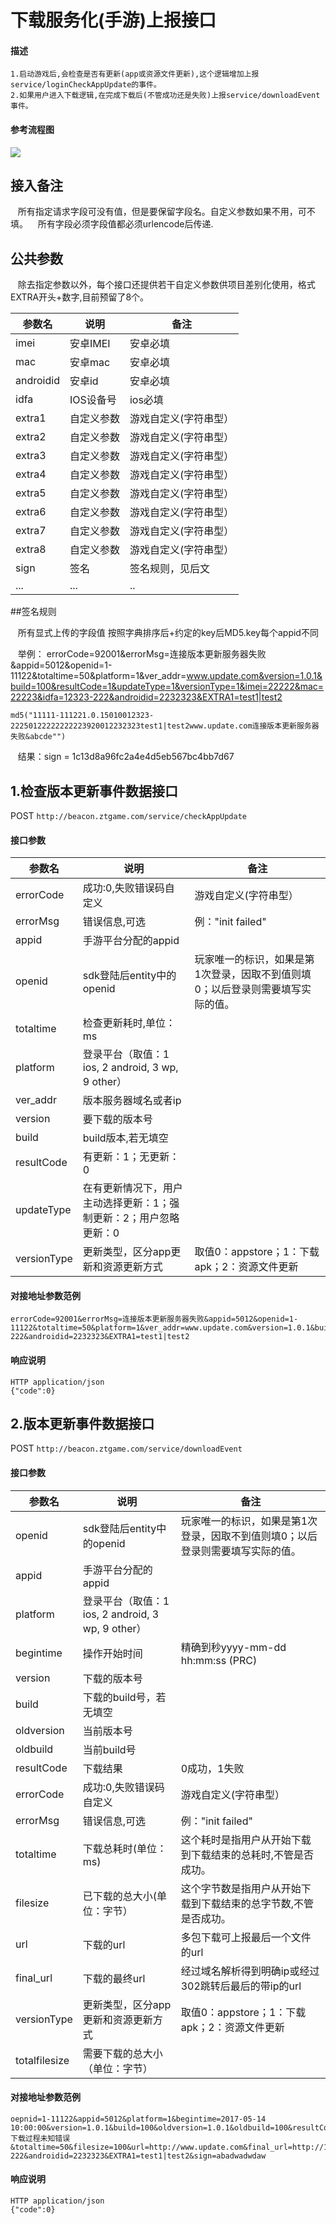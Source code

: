 下载服务化(手游)上报接口
=========================

#### 描述

    1.启动游戏后,会检查是否有更新(app或资源文件更新),这个逻辑增加上报service/loginCheckAppUpdate的事件。
    2.如果用户进入下载逻辑,在完成下载后(不管成功还是失败)上报service/downloadEvent事件。

#### 参考流程图

<img src="http://cdn.mztgame.ztgame.com.cn/data/update-collect.png">

## 接入备注

    所有指定请求字段可没有值，但是要保留字段名。自定义参数如果不用，可不填。
    所有字段必须字段值都必须urlencode后传递.
    
## 公共参数

    除去指定参数以外，每个接口还提供若干自定义参数供项目差别化使用，格式 EXTRA开头+数字,目前预留了8个。

| 参数名 | 说明 | 备注 |
|------|------|------|
| imei | 安卓IMEI| 安卓必填 |
| mac | 安卓mac| 安卓必填 |
| androidid | 安卓id | 安卓必填 |
| idfa | IOS设备号 | ios必填 |
| extra1 | 自定义参数| 游戏自定义(字符串型） |
| extra2 | 自定义参数| 游戏自定义(字符串型） |
| extra3 | 自定义参数| 游戏自定义(字符串型） |
| extra4 | 自定义参数 | 游戏自定义(字符串型） |
| extra5 | 自定义参数  | 游戏自定义(字符串型） |
| extra6 |  自定义参数 | 游戏自定义(字符串型） |
| extra7 | 自定义参数 | 游戏自定义(字符串型） |
| extra8 | 自定义参数 | 游戏自定义(字符串型） |
| sign | 签名 | 签名规则，见后文 |
| ... | ... | .. |

##签名规则

    所有显式上传的字段值 按照字典排序后+约定的key后MD5.key每个appid不同
    
    举例：
    errorCode=92001&errorMsg=连接版本更新服务器失败&appid=5012&openid=1-11122&totaltime=50&platform=1&ver_addr=www.update.com&version=1.0.1&build=100&resultCode=1&updateType=1&versionType=1&imei=22222&mac=22223&idfa=12323-222&androidid=2232323&EXTRA1=test1|test2
    
    md5("11111-111221.0.15010012323-22250122222222223920012232323test1|test2www.update.com连接版本更新服务器失败&abcde"")
    
    结果：sign = 1c13d8a96fc2a4e4d5eb567bc4bb7d67

## 1.检查版本更新事件数据接口

POST  `http://beacon.ztgame.com/service/checkAppUpdate`
 
#### 接口参数
 
| 参数名 | 说明 | 备注 |
|------|------|------|
| errorCode | 成功:0,失败错误码自定义| 游戏自定义(字符串型） |
| errorMsg | 错误信息,可选 | 例："init failed" |
| appid | 手游平台分配的appid | |
| openid | sdk登陆后entity中的openid | 玩家唯一的标识，如果是第1次登录，因取不到值则填0；以后登录则需要填写实际的值。 |
| totaltime | 检查更新耗时,单位：ms  |  |
| platform |  登录平台（取值：1 ios, 2 android, 3 wp, 9 other） |  |
| ver_addr | 版本服务器域名或者ip |  |
| version | 要下载的版本号 |  |
| build | build版本,若无填空 |  |
| resultCode | 有更新：1；无更新：0 | |
| updateType | 在有更新情况下，用户主动选择更新：1；强制更新：2；用户忽略更新：0 | |
| versionType | 更新类型，区分app更新和资源更新方式 |取值0：appstore；1：下载apk；2：资源文件更新 |
 
#### 对接地址参数范例

```
errorCode=92001&errorMsg=连接版本更新服务器失败&appid=5012&openid=1-11122&totaltime=50&platform=1&ver_addr=www.update.com&version=1.0.1&build=100&resultCode=1&updateType=1&versionType=1&imei=22222&mac=22223&idfa=12323-222&androidid=2232323&EXTRA1=test1|test2
```

#### 响应说明

    HTTP application/json 
    {"code":0}



## 2.版本更新事件数据接口

POST  `http://beacon.ztgame.com/service/downloadEvent`
 
#### 接口参数
 
| 参数名 | 说明 | 备注 |
|------|------|------|
| openid | sdk登陆后entity中的openid | 玩家唯一的标识，如果是第1次登录，因取不到值则填0；以后登录则需要填写实际的值。 |
| appid | 手游平台分配的appid | |
| platform |  登录平台（取值：1 ios, 2 android, 3 wp, 9 other） |  |
| begintime | 操作开始时间 |精确到秒yyyy-mm-dd hh:mm:ss (PRC) |
| version | 下载的版本号 |  |
| build | 下载的build号，若无填空  |  |
| oldversion | 当前版本号 |  |
| oldbuild | 当前build号 |  |
| resultCode | 下载结果 |0成功，1失败 |
| errorCode | 成功:0,失败错误码自定义| 游戏自定义(字符串型） |
| errorMsg | 错误信息,可选 | 例："init failed" |
| totaltime | 下载总耗时(单位：ms) | 这个耗时是指用户从开始下载到下载结束的总耗时,不管是否成功。|
| filesize | 已下载的总大小(单位：字节） | 这个字节数是指用户从开始下载到下载结束的总字节数,不管是否成功。 |
| url | 下载的url | 多包下载可上报最后一个文件的url |
| final_url | 下载的最终url | 经过域名解析得到明确ip或经过302跳转后最后的带ip的url |
| versionType | 更新类型，区分app更新和资源更新方式 | 取值0：appstore；1：下载apk；2：资源文件更新 |
| totalfilesize | 需要下载的总大小（单位：字节） | |
 
#### 对接地址参数范例

```
oepnid=1-11122&appid=5012&platform=1&begintime=2017-05-14 10:00:00&version=1.0.1&build=100&oldversion=1.0.1&oldbuild=100&resultCode=1&errorCode=1&errorMsg=下载过程未知错误&totaltime=50&filesize=100&url=http://www.update.com&final_url=http://111.222.33&versionType=1&totalfilesize=200&imei=22222&mac=22223&idfa=12323-222&androidid=2232323&EXTRA1=test1|test2&sign=abadwadwdaw
```

#### 响应说明

    HTTP application/json 
    {"code":0}
